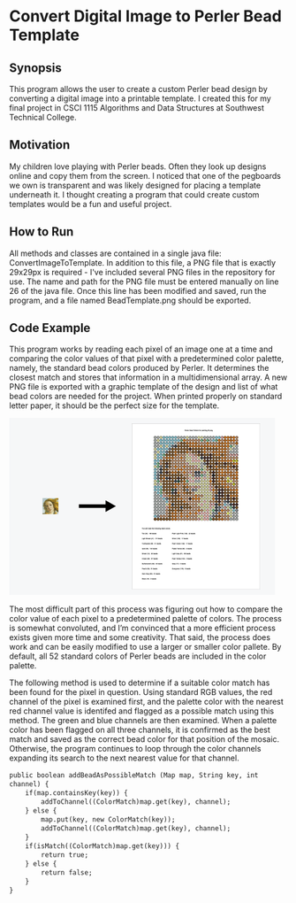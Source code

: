 # Convert Digital Image to Perler Bead Template

## Synopsis
This program allows the user to create a custom Perler bead design by converting a digital image into a printable template. I created this for my final project in CSCI 1115 Algorithms and Data Structures at Southwest Technical College.

## Motivation
My children love playing with Perler beads. Often they look up designs online and copy them from the screen. I noticed that one of the pegboards we own is transparent and was likely designed for placing a template underneath it. I thought creating a program that could create custom templates would be a fun and useful project.

## How to Run
All methods and classes are contained in a single java file: ConvertImageToTemplate. In addition to this file, a PNG file that is exactly 29x29px is required - I've included several PNG files in the repository for use. The name and path for the PNG file must be entered manually on line 26 of the java file. Once this line has been modified and saved, run the program, and a file named BeadTemplate.png should be exported.

## Code Example
This program works by reading each pixel of an image one at a time and comparing the color values of that pixel with a predetermined color palette, namely, the standard bead colors produced by Perler. It determines the closest match and stores that information in a multidimensional array. A new PNG file is exported with a graphic template of the design and list of what bead colors are needed for the project. When printed properly on standard letter paper, it should be the perfect size for the template.

![illustration image](illustration.png)

The most difficult part of this process was figuring out how to compare the color value of each pixel to a predetermined palette of colors. The process is somewhat convoluted, and I’m convinced that a more efficient process exists given more time and some creativity. That said, the process does work and can be easily modified to use a larger or smaller color pallete. By default, all 52 standard colors of Perler beads are included in the color palette.

The following method is used to determine if a suitable color match has been found for the pixel in question. Using standard RGB values, the red channel of the pixel is examined first, and the palette color with the nearest red channel value is identifed and flagged as a possible match using this method. The green and blue channels are then examined. When a palette color has been flagged on all three channels, it is confirmed as the best match and saved as the correct bead color for that position of the mosaic. Otherwise, the program continues to loop through the color channels expanding its search to the next nearest value for that channel.

```
public boolean addBeadAsPossibleMatch (Map map, String key, int channel) {
	if(map.containsKey(key)) {
		addToChannel((ColorMatch)map.get(key), channel);
	} else {
		map.put(key, new ColorMatch(key));
		addToChannel((ColorMatch)map.get(key), channel);
	}
	if(isMatch((ColorMatch)map.get(key))) {
		return true;
	} else {
		return false;
	}
}
```
